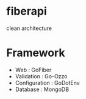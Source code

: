 # fiberapi

clean architecture


# Framework

- Web : GoFiber
- Validation : Go-Ozzo
- Configuration : GoDotEnv
- Database : MongoDB